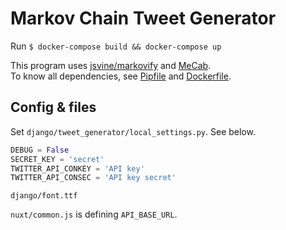 # Markov Chain Tweet Generator

Run `$ docker-compose build && docker-compose up`

This program uses [jsvine/markovify](https://github.com/jsvine/markovify) and [MeCab](https://taku910.github.io/mecab/).  
To know all dependencies, see [Pipfile](python/Pipfile) and [Dockerfile](Dockerfile).

## Config & files
Set `django/tweet_generator/local_settings.py`. See below.
```python
DEBUG = False
SECRET_KEY = 'secret'
TWITTER_API_CONKEY = 'API key'
TWITTER_API_CONSEC = 'API key secret'
```

`django/font.ttf`

`nuxt/common.js` is defining `API_BASE_URL`.
